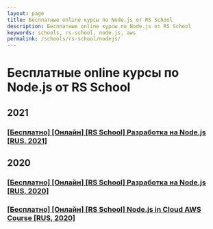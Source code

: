 ```yaml
---
layout: page
title: Бесплатные online курсы по Node.js от RS School
description: Бесплатные online курсы по Node.js от RS School
keywords: schools, rs-school, node.js, aws
permalink: /schools/rs-school/nodejs/
---
```


# Бесплатные online курсы по Node.js от RS School

## 2021

### [[Бесплатно] [Онлайн] [RS School] Разработка на Node.js [RUS, 2021]](/schools/rs-school/nodejs/2021/)

## 2020

### [[Бесплатно] [Онлайн] [RS School] Разработка на Node.js [RUS, 2020]](/schools/rs-school/nodejs/2020/)

### [[Бесплатно] [Онлайн] [RS School] Node.js in Cloud AWS Course [RUS, 2020]](/schools/rs-school/nodejs/aws/)
